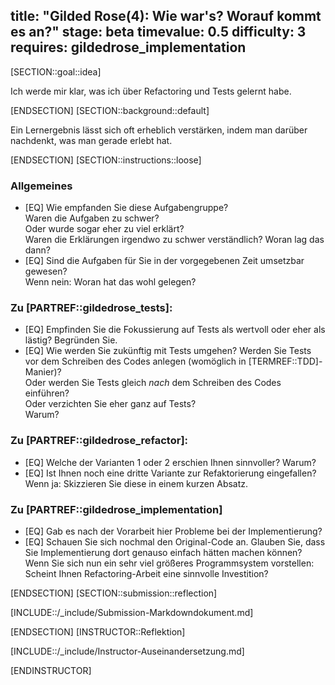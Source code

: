 title: "Gilded Rose(4): Wie war's? Worauf kommt es an?"
stage: beta
timevalue: 0.5
difficulty: 3
requires: gildedrose_implementation
---
[SECTION::goal::idea]

Ich werde mir klar, was ich über Refactoring und Tests gelernt habe.

[ENDSECTION]
[SECTION::background::default]

Ein Lernergebnis lässt sich oft erheblich verstärken, indem man darüber nachdenkt,
was man gerade erlebt hat.

[ENDSECTION]
[SECTION::instructions::loose]


### Allgemeines 

- [EQ] Wie empfanden Sie diese Aufgabengruppe?  
  Waren die Aufgaben zu schwer?  
  Oder wurde sogar eher zu viel erklärt?  
  Waren die Erklärungen irgendwo zu schwer verständlich? Woran lag das dann?
- [EQ] Sind die Aufgaben für Sie in der vorgegebenen Zeit umsetzbar gewesen?  
  Wenn nein: Woran hat das wohl gelegen?


### Zu [PARTREF::gildedrose_tests]:

- [EQ] Empfinden Sie die Fokussierung auf Tests als wertvoll oder eher als lästig? Begründen Sie.
- [EQ] Wie werden Sie zukünftig mit Tests umgehen?
  Werden Sie Tests vor dem Schreiben des Codes anlegen (womöglich in [TERMREF::TDD]-Manier)?  
  Oder werden Sie Tests gleich _nach_ dem Schreiben des Codes einführen?  
  Oder verzichten Sie eher ganz auf Tests?  
  Warum?


### Zu [PARTREF::gildedrose_refactor]:
 
- [EQ] Welche der Varianten 1 oder 2 erschien Ihnen sinnvoller? Warum?
- [EQ] Ist Ihnen noch eine dritte Variante zur Refaktorierung eingefallen? 
  Wenn ja: Skizzieren Sie diese in einem kurzen Absatz.


### Zu [PARTREF::gildedrose_implementation]

- [EQ] Gab es nach der Vorarbeit hier Probleme bei der Implementierung?
- [EQ] Schauen Sie sich nochmal den Original-Code an.
  Glauben Sie, dass Sie Implementierung dort genauso einfach hätten machen können?
  Wenn Sie sich nun ein sehr viel größeres Programmsystem vorstellen: 
  Scheint Ihnen Refactoring-Arbeit eine sinnvolle Investition? 

[ENDSECTION]
[SECTION::submission::reflection]

[INCLUDE::/_include/Submission-Markdowndokument.md]

[ENDSECTION]
[INSTRUCTOR::Reflektion]

[INCLUDE::/_include/Instructor-Auseinandersetzung.md]

[ENDINSTRUCTOR]
